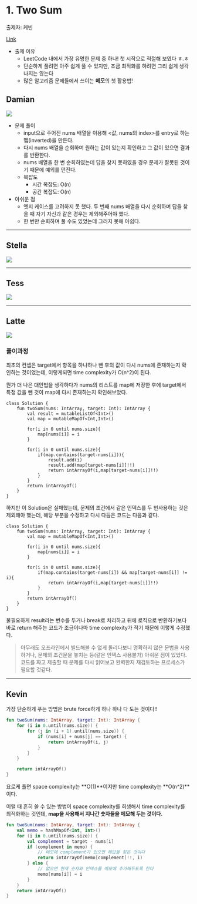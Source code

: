 # 1. Two Sum

출제자: 케빈

[Link](https://leetcode.com/problems/two-sum/)

- 출제 이유
  - LeetCode 내에서 가장 유명한 문제 중 하나! 첫 시작으로 적절해 보였다 ㅎ.ㅎ
  - 단순하게 풀려면 아주 쉽게 풀 수 있지만, 조금 최적화를 하려면 그리 쉽게 생각나지는 않는다
  - 많은 알고리즘 문제들에서 쓰이는 **메모**의 첫 활용법!

## Damian
![](./images/20191229_1_damian.jpeg)
- 문제 풀이
  - input으로 주어진 nums 배열을 이용해 <값, nums의 index>를 entry로 하는 맵(inverted)을 만든다.
  - 다시 nums 배열을 순회하며 원하는 값이 있는지 확인하고 그 값이 있으면 결과를 반환한다.
  - nums 배열을 한 번 순회하였는데 답을 찾지 못하였을 경우 문제가 잘못된 것이기 때문에 예외를 던진다.
  - 복잡도
    - 시간 복잡도: O(n)
    - 공간 복잡도: O(n)
- 아쉬운 점
  - 엣지 케이스를 고려하지 못 했다. 두 번째 nums 배열을 다시 순회하며 답을 찾을 때 자기 자신과 같은 경우는 제외해주어야 했다. 
  - 한 번만 순회하며 풀 수도 있었는데 그러지 못해 아쉽다. 
---

## Stella
![](./images/20191229_1_stella.jpeg)

---

## Tess
![](./images/20191229_1_tess.jpeg)

---

## Latte
![](./images/20191229_1_latte.jpeg)

### 풀이과정

 최초의 컨셉은 target에서 항목을 하나하나 뺀 후의 값이 다시 nums에 존재하는지 확인하는 것이었는데, 이렇게되면 time complexity가 O(n^2)이 된다.
 
 뭔가 더 나은 대안법을 생각하다가 nums의 리스트를 map에 저장한 후에 target에서 특정 값을 뺀 것이 map에 다시 존재하는지 확인해보았다.

```
class Solution {
    fun twoSum(nums: IntArray, target: Int): IntArray {
        val result = mutableListOf<Int>()
        val map = mutableMapOf<Int,Int>()

        for(i in 0 until nums.size){
            map[nums[i]] = i
        }

        for(i in 0 until nums.size){
            if(map.contains(target-nums[i])){
                result.add(i)
                result.add(map[target-nums[i]]!!)
                return intArrayOf(i,map[target-nums[i]]!!)
            }
        }
        return intArrayOf()
    }
}
```

하지만 이 Solution은 실패했는데, 문제의 조건에서 같은 인덱스를 두 번사용하는 것은 제외해야 했는데, 해당 부분을 수정하고 다시 다듬은 코드는 다음과 같다.

```
class Solution {
    fun twoSum(nums: IntArray, target: Int): IntArray {
        val map = mutableMapOf<Int,Int>()

        for(i in 0 until nums.size){
            map[nums[i]] = i
        }

        for(i in 0 until nums.size){
            if(map.contains(target-nums[i]) && map[target-nums[i]] != i){
                return intArrayOf(i,map[target-nums[i]]!!)
            }
        }
        return intArrayOf()
    }
}
```

불필요하게 result라는 변수를 두거나 break로 처리하고 뒤에 로직으로 반환하기보다 바로 return 해주는 코드가 조금이나마 time complexity가 적기 때문에 이렇게 수정했다.

> 아무래도 오프라인에서 빌드해볼 수 없게 돌리다보니 명확하지 않은 문법을 사용하거나, 문제의 조건문을 놓치는 등(같은 인덱스 사용불가) 아쉬운 점이 있었다. 코드를 짜고 제출할 때 문제를 다시 읽어보고 완벽한지 재검토하는 프로세스가 필요할 것같다.


---

## Kevin

가장 단순하게 푸는 방법은 brute force하게 하나 하나 다 도는 것이다!!

```kotlin
fun twoSum(nums: IntArray, target: Int): IntArray {
    for (i in 0.until(nums.size)) {
        for (j in (i + 1).until(nums.size)) {
            if (nums[i] + nums[j] == target) {
                return intArrayOf(i, j)
            }
        }
    }

    return intArrayOf()
}
```

요로케 풀면 space complexity는 **O(1)**이지만 time complexity는 **O(n^2)**이다.

이럴 때 흔히 쓸 수 있는 방법이 space complexity를 희생해서 time complexity를 최적화하는 것인데, **map을 사용해서 지나간 숫자들을 메모해 두는 것이다**.

```kotlin
fun twoSum(nums: IntArray, target: Int): IntArray {
    val memo = hashMapOf<Int, Int>()
    for (i in 0.until(nums.size)) {
        val complement = target - nums[i]
        if (complement in memo) {
            // 메모에 complement가 있으면 해답을 찾은 것이다
            return intArrayOf(memo[complement]!!, i)
        } else {
            // 없으면 현재 숫자와 인덱스를 메모에 추가해두도록 한다
            memo[nums[i]] = i
        }
    }
    return intArrayOf()
}
```
